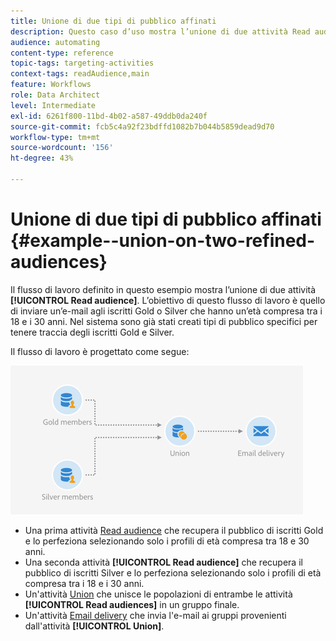 ```yaml
---
title: Unione di due tipi di pubblico affinati
description: Questo caso d’uso mostra l’unione di due attività Read audience.
audience: automating
content-type: reference
topic-tags: targeting-activities
context-tags: readAudience,main
feature: Workflows
role: Data Architect
level: Intermediate
exl-id: 6261f800-11bd-4b02-a587-49ddb0da240f
source-git-commit: fcb5c4a92f23bdffd1082b7b044b5859dead9d70
workflow-type: tm+mt
source-wordcount: '156'
ht-degree: 43%

---
```


# Unione di due tipi di pubblico affinati {#example--union-on-two-refined-audiences}

Il flusso di lavoro definito in questo esempio mostra l’unione di due attività **[!UICONTROL Read audience]**. L’obiettivo di questo flusso di lavoro è quello di inviare un’e-mail agli iscritti Gold o Silver che hanno un’età compresa tra i 18 e i 30 anni. Nel sistema sono già stati creati tipi di pubblico specifici per tenere traccia degli iscritti Gold e Silver.

Il flusso di lavoro è progettato come segue:

![](assets/readaudience_activity_example1.png)

* Una prima attività [Read audience](../../automating/using/read-audience.md) che recupera il pubblico di iscritti Gold e lo perfeziona selezionando solo i profili di età compresa tra 18 e 30 anni.
* Una seconda attività **[!UICONTROL Read audience]** che recupera il pubblico di iscritti Silver e lo perfeziona selezionando solo i profili di età compresa tra i 18 e i 30 anni.
* Un&#39;attività [Union](../../automating/using/union.md) che unisce le popolazioni di entrambe le attività **[!UICONTROL Read audiences]** in un gruppo finale.
* Un&#39;attività [Email delivery](../../automating/using/email-delivery.md) che invia l&#39;e-mail ai gruppi provenienti dall&#39;attività **[!UICONTROL Union]**.

